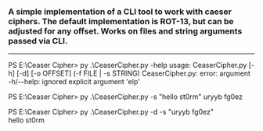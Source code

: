 ### A simple implementation of a CLI tool to work with caeser ciphers. The default implementation is ROT-13, but can be adjusted for any offset. Works on files and string arguments passed via CLI.
***
PS E:\Ceaser Cipher> py .\CeaserCipher.py -help
usage: CeaserCipher.py [-h] [-d] [-o OFFSET] (-f FILE | -s STRING)
CeaserCipher.py: error: argument -h/--help: ignored explicit argument 'elp'

PS E:\Ceaser Cipher> py .\CeaserCipher.py -s "hello st0rm"
uryyb fg0ez

PS E:\Ceaser Cipher> py .\CeaserCipher.py -d  -s "uryyb fg0ez"  
hello st0rm
